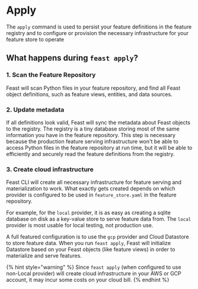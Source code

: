 # Apply

The `apply` command is used to persist your feature definitions in the feature registry and to configure or provision the necessary infrastructure for your feature store to operate

## What happens during `feast apply`?

### 1. Scan the Feature Repository

Feast will scan Python files in your feature repository, and find all Feast object definitions, such as feature views, entities, and data sources.

### 2. Update metadata

If all definitions look valid, Feast will sync the metadata about Feast objects to the registry. The registry is a tiny database storing most of the same information you have in the feature repository. This step is necessary because the production feature serving infrastructure won't be able to access Python files in the feature repository at run time, but it will be able to efficiently and securely read the feature definitions from the registry.

### 3. Create cloud infrastructure

Feast CLI will create all necessary infrastructure for feature serving and materialization to work. What exactly gets created depends on which provider is configured to be used in `feature_store.yaml` in the feature repository.

For example, for the `local` provider, it is as easy as creating a sqlite database on disk as a key-value store to serve feature data from. The `local` provider is most usable for local testing, not production use.

A full featured configuration is to use the `gcp` provider and Cloud Datastore to store feature data. When you run `feast apply`, Feast will initialize Datastore based on your Feast objects \(like feature views\) in order to materialize and serve features.

{% hint style="warning" %}
Since `feast apply` \(when configured to use non-Local provider\) will create cloud infrastructure in your AWS or GCP account, it may incur some costs on your cloud bill.
{% endhint %}

